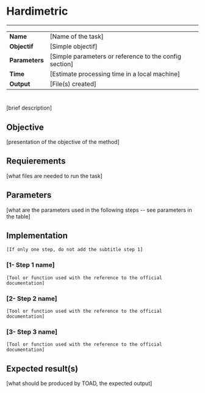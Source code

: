 # Hardimetric
---

|                |                                                       |
|----------------|-------------------------------------------------------|
|**Name**        | [Name of the task]                                    |
|**Objectif**    | [Simple objectif]                                     |
|**Parameters**  | [Simple parameters or reference to the config section]|
|**Time**        | [Estimate processing time in a local machine]         |
|**Output**      | [File(s) created]                                     |

#

[brief description]    


## Objective

[presentation of the objective of the method]


## Requierements

[what files are needed to run the task]


## Parameters

[what are the parameters used in the following steps -- see parameters in the table]


## Implementation

```
[If only one step, do not add the subtitle step 1]
```

### [1- Step 1 name]

```
[Tool or function used with the reference to the official documentation]
```

### [2- Step 2 name]

```
[Tool or function used with the reference to the official documentation]
```

### [3- Step 3 name]

```
[Tool or function used with the reference to the official documentation]
```

## Expected result(s)

[what should be produced by TOAD, the expected output]


